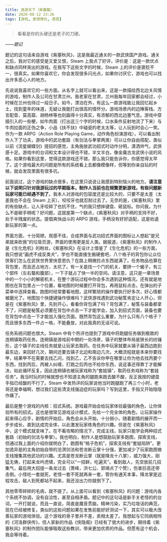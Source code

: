 ```yaml
---
title: 逸游天下（紫塞篇）
date: 2020-08-12 23:26
tags: [游戏, 爱恨情仇, 感悟]
---
```


> 看看是你的头硬还是老子的刀硬。

*——题记*

题记的这句话来自游戏《紫塞秋风》，这是我最近通关的一款武侠国产游戏。通关之后，我对它的感受是又爱又恨，Steam 上我点了好评，评价是：这是一款优点和缺点同样突出的游戏。在我写下这些文字的时候，Steam 上的评价是褒贬不一，很真实。如果你喜欢它，你会发现很多闪光点，如果你讨厌它，游戏也可以找出许多恶心人的地方。

先说说我喜欢它的一些方面。从名字上就可以看出来，这是一款描绘西北边关风情的游戏，制作人及公司在甘肃兰州。我老家在甘肃，兰州我每年回家都会经过，小时候在兰州也待过一段日子。如今，漂泊在外，有这么一款游戏能让我回忆起乡土，找到童年的味道，无疑让我能打出很高的情怀分。游戏场景内的边陲客栈、方言配音、莫高窟、胡杨林等也刻画得十分真实，有浓郁的西北边塞气息。游戏中穿插引入的一些梗，如牛肉面（打出这三个字的时候，口水条件反射地流了下来）与牛肉拉面的正伪之争，小品《扶不扶》中碰瓷的老太太等，让人玩到时会心一笑。作为一款 ARPG（Action Role Playing Game，动作角色扮演游戏），可以看出制作人下了功夫，游戏中的武功套路（有剑法与拳掌两类）可以让你自由搭配，类似以前《流星蝴蝶剑》搓招的感觉，主角施放武功招式时动作分明，潇洒帅气，武侠感十足。游戏中的台词和文本设计得也不错，半文半白，像金庸古龙武侠小说的风格。如果你看到这里，觉得这款游戏还不错，那么我只能告诉你，你感觉得太早了。这个游戏最大的问题是所有的系统看上去都像模像样，但等到你亲自玩的时候，就会发现里面有很多坑。

前面说过，这个游戏的缺点很多，在这里只说说让我感到特别恼火的地方。**请注意以下说明只针对我游玩过的早期版本，制作人当前也在频繁更新游戏，有些问题新玩家可能已经遇不到了**。我本人对游戏的包容度还是比较大的，只要不是太差（太差我也不会在 Steam 上买），咬咬牙也就忍耐过去了。无奈的是，《紫塞秋风》里的有些缺点，让人牙咬碎了也抗不住，气的我只想摔键盘、砸鼠标。你问我，为什么不是砸手柄呢？好问题，这就是第一个缺点，《紫塞秋风》对手柄的支持不好，处于半残废的状态。提倡爽快战斗的 ARPG 游戏，手柄没有好好适配，这是劝退新玩家的第一点。

界面方面，十分简陋，观感不佳，合成界面与武功招式界面的图标让人想起“是兄弟就来砍我”的垃圾页游，界面的使用更是反人类。据报道，《紫塞秋风》的制作人是《生化危机》的粉丝，《紫塞秋风》在设计上借鉴了《生化危机》的一些方面，我只想说“画虎不成反类犬”，学也不能直接生搬硬套吧，八个格子的背包你让众位侠客们怎么在武侠世界里快意恩仇？在路上稍微捡点东西就满了。任务物品也算在背包里，而且还占地方，太坑了。有一关是找一个门的机关，要拼一个蝎子，有三个部件（左右螯和腹部），一下子就占了快一半的空间。请注意，这只是一章场景中的一个小小的解密机关，在整个游玩过程中你会多次遇到这种情况。还有就是地图也在背包里占一个位置，看地图的时候要打开背包，再用鼠标点击，在弹出的子菜单中选择查看。跑图时经常要看地图，这样繁琐的操作要执行好多次，好心情都被磨光了。地图加个快捷键操作很难吗？武侠游戏遇到武功秘笈肯定让人开心，但是在《紫塞秋风》里，先别开心，看看你背包满了吗？背包满了，秘笈与装备都拿不了，问题是秘笈必须要在背包中点击一下才能学会，加入到招式页面，装备也要在背包中点击一下才能加入强化页面。既然背包这么重要，为什么只有八个格子？而且很多东西一件占一格，不能叠放，对此我真的无话可说。

任务系统问题也很大。Steam 中有个热评也提到了游戏中将跑腿任务做到极致的连朔镇取药任务。连朔镇是游戏前中期的一处场景，镇子的整体布局是狭长的纺锤形，这个镇子的主线任务就是让玩家去取药。在任务中玩家就要从镇子最西边跑到最东边，来回好几次，期间还要去镇子北边和南边几次。大概流程就是本来你要找甲，结果甲不在需要去找乙问，找到乙，乙不告诉你甲在哪里让你为他去找丙要个东西，找到丙后，丙被人纠缠，打跑之后丙也不给你东西，说这事还得靠丁才能解决，如此循环反复。因此连朔镇也被玩家戏称为“套娃镇”，取药任务戏称为“套娃任务”。我当时玩的时候就想也不知道主角的腿跑来跑去酸不酸，反正我按的键盘手指已经酸的不行了。Steam 中发热评的玩家说他当时跑腿跑了再三个小时，老哥还是幸福啊，想过我们这些清支线强迫症的玩家吗？写到这里，手指又开始隐隐作痛了。

最后是整个游戏的内核：招式系统。游戏最开始会给玩家体验最强的角色，让你体验所有的招式。这也是很常见游戏设计模式，先给一个完全体的角色，让玩家操作起来得心应手，剧情的开始后，角色会从头开始，十分弱小，随着剧情的展开而一步步成长，直到达成完全体，以此激发玩家练角色的兴趣。但是在《紫塞秋风》中，这个模式就变味了。在不看攻略的情况下，完成主线，玩家只能学会两种招式套路（初始的剑法与拳掌）。我也明白，制作人是想鼓励玩家多跑图，探索支线，但通过我上面的介绍你就明白了，跑图有“格子危机”，探索支线有“套娃陷阱”。更加诡异是的主角初始自带的沧溟剑法和苍龙断云掌十分强，更加减少了玩家跑图做支线搜集其他武功的兴趣。尤其是苍龙断云掌（就是降龙十八掌），威力强大，刚猛无俦，打起来龙吟虎啸，完全可以“一招鲜，吃遍天”。看到敌人，先空放前几招集气，最后用大招搓一条龙过去（萧峰，洪七公、郭靖点了个赞），伤害巨高还带击倒。小怪吃一套就死，老怪一套不死就再来一套，管你有通天本事，降龙掌是远程攻击，敌人到死都站不起来，我还没出力你就倒下了。

其他零零碎碎的毛病，就不提了。从上面可以看到《紫塞秋风》的问题：游戏内各个系统不协调，没有自洽性，甚至自相矛盾。题记中的这句话是新手关老怪的的台词，一开打就说，而且一直说，简直是魔音贯脑，精神污染，实乃垃圾话的典范，现在已经被修复。类似的这些问题如果在发售前能好好测试一下，其实可以极大改善玩家的游戏体验。这个游戏的骨子里并不差，卖相太差了。我想起与它同病相怜的《河洛群侠传》，但人家新的作品《侠隐阁》已经有了很大的进步，期待着《紫塞秋风》的制作团队能够吸取这些教训，带来更加优质的作品。但愿有这个机会，我会等待着。
